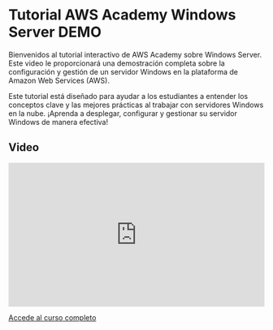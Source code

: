 # Tutorial AWS Academy Windows Server DEMO

Bienvenidos al tutorial interactivo de AWS Academy sobre Windows Server. Este video le proporcionará una demostración completa sobre la configuración y gestión de un servidor Windows en la plataforma de Amazon Web Services (AWS).

Este tutorial está diseñado para ayudar a los estudiantes a entender los conceptos clave y las mejores prácticas al trabajar con servidores Windows en la nube. ¡Aprenda a desplegar, configurar y gestionar su servidor Windows de manera efectiva!

## Video

<div style="position: relative; padding-bottom: 56.25%; height: 0;">
    <iframe src="https://www.loom.com/embed/756e4bf90c4f4982bc865bd7afaa3545?sid=f16cd905-7ebe-491c-944b-0cae4709d7ee" frameborder="0" webkitallowfullscreen mozallowfullscreen allowfullscreen style="position: absolute; top: 0; left: 0; width: 100%; height: 100%;"></iframe>
</div>

[Accede al curso completo](https://aws.amazon.com/training/)
